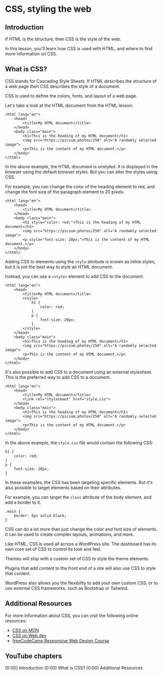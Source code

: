 # CSS, styling the web

## Introduction

If HTML is the structure, then CSS is the style of the web. 

In this lesson, you'll learn how CSS is used with HTML, and where to find more information on CSS.

## What is CSS?

CSS stands for Cascading Style Sheets. If HTML describes the structure of a web page then CSS describes the style of a document.

CSS is used to define the colors, fonts, and layout of a web page.

Let's take a look at the HTML document from the HTML lesson:

```
<html lang="en">
    <head>
        <title>My HTML document</title>
    </head>
    <body class="main">
        <h1>This is the heading of my HTML document</h1>
        <img src="https://picsum.photos/250" alt="A randomly selected image">
        <p>This is the content of my HTML document.</p>
    </body>
</html>
```

In the above example, the HTML document is unstyled. It is displayed in the browser using the default browser styles. But you can alter the styles using CSS.

For example, you can change the color of the heading element to red, and change the font size of the paragraph element to 20 pixels.

```
<html lang="en">
    <head>
        <title>My HTML document</title>
    </head>
    <body class="main">
        <h1 style="color: red;">This is the heading of my HTML document</h1>
        <img src="https://picsum.photos/250" alt="A randomly selected image">
        <p style="font-size: 20px;">This is the content of my HTML document.</p>
    </body>
</html>
```

Adding CSS to elements using the `style` attribute is known as inline styles, but it is not the best way to style an HTML document. 

Instead, you can use a `<style>` element to add CSS to the document.

```
<html lang="en">
    <head>
        <title>My HTML document</title>
        <style>
            h1 {
                color: red;
            }
            p {
                font-size: 20px;
            }
        </style>
    </head>
    <body class="main">
        <h1>This is the heading of my HTML document</h1>
        <img src="https://picsum.photos/250" alt="A randomly selected image">
        <p>This is the content of my HTML document.</p>
    </body>
</html>
```

It's also possible to add CSS to a document using an external stylesheet. This is the preferred way to add CSS to a document.

``` 
<html lang="en">
    <head>
        <title>My HTML document</title>
        <link rel="stylesheet" href="style.css">
    </head>
    <body class="main">
        <h1>This is the heading of my HTML document</h1>
        <img src="https://picsum.photos/250" alt="A randomly selected image">
        <p>This is the content of my HTML document.</p>
    </body>
</html>
```

In the above example, the `style.css` file would contain the following CSS:

```
h1 {
    color: red;
}
p {
    font-size: 20px;
}
```

In these examples, the CSS has been targeting specific elements. But it's also possible to target elements based on their attributes.

For example, you can target the `class` attribute of the body element, and add a border to it.

```
.main {
    border: 5px solid black; 
}
```

CSS can do a lot more than just change the color and font size of elements. It can be used to create complex layouts, animations, and more.

Like HTML, CSS is used all across a WordPress site. The dashboard has its own core set of CSS to control its look and feel. 

Themes will ship with a custom set of CSS to style the theme elements. 

Plugins that add content to the front end of a site will also use CSS to style that content. 

WordPress also allows you the flexibility to add your own custom CSS, or to use external CSS frameworks, such as Bootstrap or Tailwind.

## Additional Resources

For more information about CSS, you can visit the following online resources:

- [CSS on MDN](https://developer.mozilla.org/en-US/docs/Web/CSS)
- [CSS on Web.dev](https://web.dev/learn/css)
- [freeCodeCamp Responsive Web Design Course](https://www.freecodecamp.org/learn/2022/responsive-web-design/)


## YouTube chapters

(0:00) Introduction
(0:00) What is CSS?
(0:00) Additional Resources